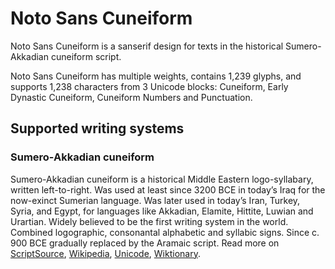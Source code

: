
# Noto Sans Cuneiform

Noto Sans Cuneiform is a sanserif design for texts in the historical Sumero-Akkadian cuneiform script. 

Noto Sans Cuneiform has multiple weights, contains 1,239 glyphs, and supports 1,238 characters from 3 Unicode blocks: Cuneiform, Early Dynastic Cuneiform, Cuneiform Numbers and Punctuation.


## Supported writing systems


### Sumero-Akkadian cuneiform

Sumero-Akkadian cuneiform is a historical Middle Eastern logo-syllabary, written left-to-right. Was used at least since 3200 BCE in today’s Iraq for the now-exinct Sumerian language. Was later used in today’s Iran, Turkey, Syria, and Egypt, for languages like Akkadian, Elamite, Hittite, Luwian and Urartian. Widely believed to be the first writing system in the world. Combined logographic, consonantal alphabetic and syllabic signs. Since c. 900 BCE gradually replaced by the Aramaic script. Read more on [ScriptSource](https://scriptsource.org/scr/Xsux), [Wikipedia](https://en.wikipedia.org/wiki/ISO_15924:Xsux), [Unicode](https://www.unicode.org/versions/Unicode13.0.0/ch11.pdf#G26852), [Wiktionary](https://en.wiktionary.org/wiki/Category:Cuneiform_script).

